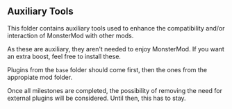 ## Auxiliary Tools

This folder contains auxiliary tools used to enhance the compatibility and/or interaction of MonsterMod with other mods. 

As these are auxiliary, they aren't needed to enjoy MonsterMod. If you want an extra boost, feel free to install these.

Plugins from the `base` folder should come first, then the ones from the appropiate mod folder.

Once all milestones are completed, the possibility of removing the need for external plugins will be considered. Until then, this has to stay.
